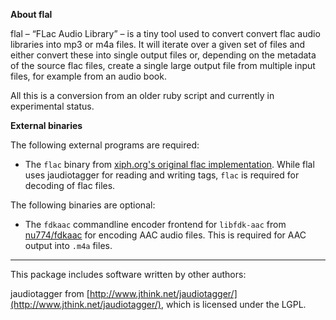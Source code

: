 
**About flal**

flal – “FLac Audio Library” – is a tiny tool used to convert convert flac audio libraries into mp3 or m4a files. It will iterate over a given set of files and either convert these into single output files or, depending on the metadata of the source flac files, create a single large output file from multiple input files, for example from an audio book.

All this is a conversion from an older ruby script and currently in experimental status.


**External binaries**

The following external programs are required:

- The `flac` binary from [xiph.org's original flac implementation](https://xiph.org/flac/documentation_tools_flac.html). While flal uses jaudiotagger for reading and writing tags, `flac` is required for decoding of flac files.

The following binaries are optional:

- The `fdkaac` commandline encoder frontend for `libfdk-aac` from [nu774/fdkaac](https://github.com/nu774/fdkaac) for encoding AAC audio files. This is required for AAC output into `.m4a` files.


---

This package includes software written by other authors:

jaudiotagger from [http://www.jthink.net/jaudiotagger/](http://www.jthink.net/jaudiotagger/), which is licensed under the LGPL.

